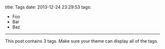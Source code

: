 title: Tags
date: 2013-12-24 23:29:53
tags:

- Foo
- Bar
- Baz
---

This post contains 3 tags. Make sure your theme can display all of the tags.